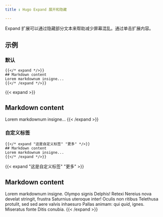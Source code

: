 ```yaml
---
title : Hugo Expand 展开和隐藏

---
```



<!--more-->


Expand 扩展可以通过隐藏部分文本来帮助减少屏幕混乱。通过单击扩展内容。

## 示例
### 默认

```tpl
{{</* expand */>}}
## Markdown content
Lorem markdownum insigne...
{{</* /expand */>}}
```

{{< expand >}}
## Markdown content
Lorem markdownum insigne...
{{< /expand >}}

### 自定义标签

```tpl
{{</* expand "这是自定义标签" "更多" */>}}
## Markdown content
Lorem markdownum insigne...
{{</* /expand */>}}
```

{{< expand "这是自定义标签" "更多" >}}
## Markdown content
Lorem markdownum insigne. Olympo signis Delphis! Retexi Nereius nova develat
stringit, frustra Saturnius uteroque inter! Oculis non ritibus Telethusa
protulit, sed sed aere valvis inhaesuro Pallas animam: qui _quid_, ignes.
Miseratus fonte Ditis conubia.
{{< /expand >}}
